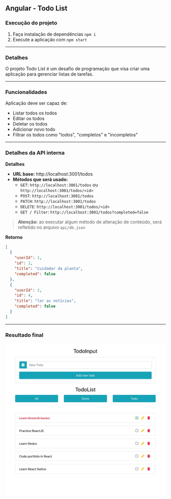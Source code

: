 ## Angular - Todo List

### Execução do projeto

1. Faça instalação de dependências `npm i`
2. Execute a aplicação com `npm start`

---
### Detalhes

O projeto Todo List é um desafio de programação que visa criar uma aplicação para gerenciar listas de tarefas.

---
### Funcionalidades

Aplicação deve ser capaz de:

- Listar todos os todos
- Editar os todos
- Deletar os todos
- Adicionar novo todo
- Filtrar os todos como "todos", "completos" e "incompletos"

---
### Detalhes da API interna

**Detalhes**

- **URL base:** http://localhost:3001/todos
- **Métodos que será usado:** 
  - `GET`: `http://localhost:3001/todos` ou `http://localhost:3001/todos/<id>`
  - `POST`: `http://localhost:3001/todos`
  - `PATCH`: `http://localhost:3001/todos`
  - `DELETE`: `http://localhost:3001/todos/<id>`
  - `GET / Filter`: `http://localhost:3001/todos?completed=false`

> **Atenção:** ao executar algum método de alteração de conteúdo, será refletido no arquivo `api/db.json`

**Retorno**

```json
[
  {
    "userId": 1,
    "id": 2,
    "title": "Cuidadar da planta",
    "completed": false
  },
  {
    "userId": 2,
    "id": 4,
    "title": "ler as notícias",
    "completed": false
  }
]
```

---
### Resultado final
![Todo list](./resources/todolist.png)